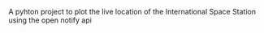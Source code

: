 A pyhton project to plot the live location of the International Space Station using the open notify api


